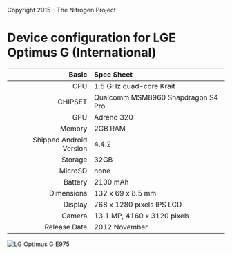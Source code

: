 Copyright 2015 - The Nitrogen Project

Device configuration for LGE Optimus G (International)
=====================================

Basic   | Spec Sheet
-------:|:-------------------------
CPU     | 1.5 GHz quad-core Krait
CHIPSET | Qualcomm MSM8960 Snapdragon S4 Pro
GPU     | Adreno 320
Memory  | 2GB RAM
Shipped Android Version | 4.4.2
Storage | 32GB
MicroSD | none
Battery | 2100 mAh
Dimensions | 132 x 69 x 8.5 mm
Display | 768 x 1280 pixels IPS LCD
Camera  | 13.1 MP, 4160 x 3120 pixels
Release Date | 2012 November


![LG Optimus G E975](http://i.imgur.com/xi0BxDg.jpg "LG Optimus G E975")
